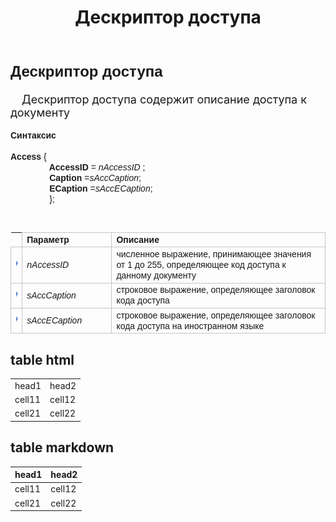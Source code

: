 ﻿---
title: Дескриптор доступа
description: "Дескриптор доступа ACCESS"
layout: page
permalink: /HTM/ProgrGuide/access/
---


<!-- <!DOCTYPE html PUBLIC "-//W3C//DTD XHTML 1.0 Transitional//EN" "http://www.w3.org/TR/xhtml1/DTD/xhtml1-transitional.dtd">
<html xmlns="http://www.w3.org/1999/xhtml">

<head>
<meta http-equiv="Content-Language" content="ru" />
<meta http-equiv="Content-Type" content="text/html; charset=utf-8" />
<title>Дескриптор доступа&nbsp;&nbsp;&nbsp;&nbsp;&nbsp;&nbsp; Дескрип</title> -->
<style type="text/css">
.style1 {
	font-size: medium;
}
.style2 {
	font-size: x-large;
}
.style3 {
	font-size: large;
}
.style4 {
	border: 1px solid #C5C5C5;
}
.style5 {
	font-weight: bold;
	border: 1px solid #C5C5C5;
}
.style6 {
	border-color: #C5C5C5;
	border-width: 0;
}
.style7 {
	font-weight: bold;
	border: 0 solid #C5C5C5;
}
</style>
<!-- </head>

<body> -->

<font face="Arial"><span lang="ru" class="style2"><strong>
<a name="Access">Дескриптор доступа</a></strong></span></font><br />
&nbsp;<span lang="ru" class="style1"><br />
&nbsp;&nbsp;&nbsp; </span>
<span lang="ru" class="style3">Дескриптор доступа содержит описание доступа 
к документу</span><span lang="ru" class="style1"><br />
</span>
&nbsp;<font face="Arial"><strong><br />
Синтаксис<br />
<br />
Access</strong> {<strong><br />
&nbsp;&nbsp;&nbsp;&nbsp;&nbsp;&nbsp;&nbsp;&nbsp;&nbsp;&nbsp;&nbsp;&nbsp;&nbsp;&nbsp;&nbsp; AccessID </strong>=<em> nAccessID</em>
;<br />
&nbsp;&nbsp;&nbsp;&nbsp;&nbsp;&nbsp;&nbsp;&nbsp;&nbsp;&nbsp;&nbsp;&nbsp;&nbsp;&nbsp;&nbsp; <strong>Caption</strong> =<em>sAccCaption</em>;<br />
&nbsp;&nbsp;&nbsp;&nbsp;&nbsp;&nbsp;&nbsp;&nbsp;&nbsp;&nbsp;&nbsp;&nbsp;&nbsp;&nbsp;&nbsp; <strong>ECaption</strong>
=<em>sAccECaption</em>;<br />
&nbsp;&nbsp;&nbsp;&nbsp;&nbsp;&nbsp;&nbsp;&nbsp;&nbsp;&nbsp;&nbsp;&nbsp;&nbsp;&nbsp;&nbsp; };<br />
</font>

&nbsp;<table cellPadding="5" cols="2" frame="below" rules="rows" class="style6">
<TBODY>
  <tr vAlign="top">
    <td class="style7">&nbsp;</td>
    <td class="style5" style="width: 29%"><font face="Arial">Параметр</font></td>
    <td class="style4" width="71%"><font face="Arial"><strong>Описание</strong></font></td>
  </tr>
  <tr>
    <td class="style4">
	<img src="../../IMAGES/pubfield.gif" width="16" height="16" /></td>
    <td class="style4" style="width: 29%"><em><font face="Arial">nAccessID</font></em></td>
    <td width="71%" class="style4"><font face="Arial">численное выражение,
    принимающее значения от 1 до 255, определяющее код
    доступа к данному документу </font></td>
  </tr>
  <tr>
    <td class="style4">
	<img src="../../IMAGES/pubfield.gif" width="16" height="16" /></td>
    <td class="style4" style="width: 29%"><em><font face="Arial">sAccCaption</font></em></td>
    <td width="71%" class="style4"><font face="Arial">строковое выражение,
    определяющее заголовок кода доступа</font></td>
  </tr>
  <tr>
    <td class="style4">
	<img src="../../IMAGES/pubfield.gif" width="16" height="16" /></td>
    <td class="style4" style="width: 29%"><em><font face="Arial">sAccECaption</font></em></td>
    <td width="71%" class="style4"><font face="Arial">строковое выражение,
    определяющее заголовок кода доступа на
    иностранном языке</font></td>
  </tr>
</TBODY>
</table>

<!-- </body>

</html> -->

## table html

<table>
  <tr>
    <td>head1</td>
    <td>head2</td>
  </tr>
  <tr>
    <td>cell11</td>
    <td>cell12</td>
  </tr>
  <tr>
    <td>cell21</td>
    <td>cell22</td>
  </tr>
</table>


## table markdown

|head1|head2|
|--|--|
|cell11|cell12|
|cell21|cell22|